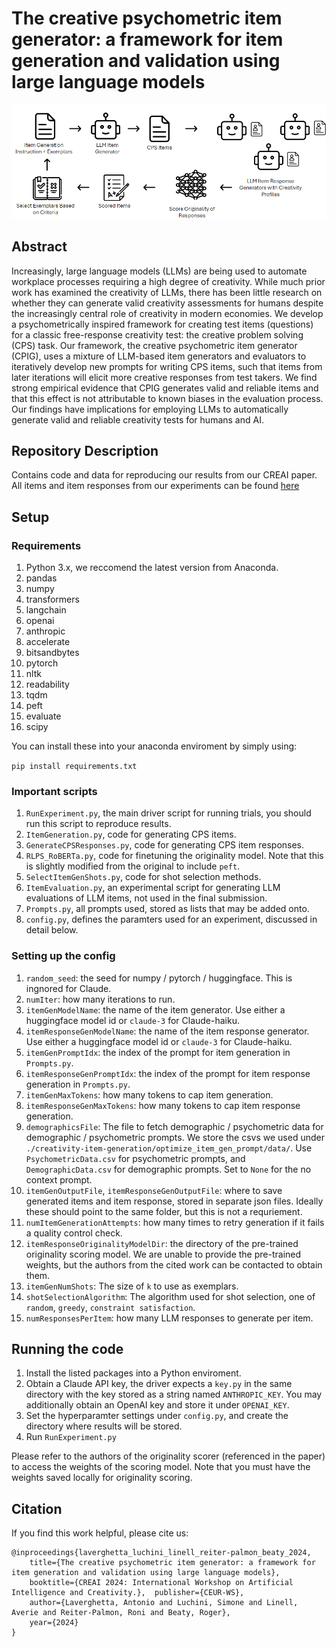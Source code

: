 # The creative psychometric item generator: a framework for item generation and validation using large language models
![Schematic of approach](/CPIG.PNG)
## Abstract
Increasingly, large language models (LLMs) are being used to automate workplace processes requiring a high degree of creativity. While much prior work has examined the creativity of LLMs, there has been little research on whether they can generate valid creativity assessments for humans despite the increasingly central role of creativity in modern economies. We develop a psychometrically inspired framework for creating test items (questions) for a classic free-response creativity test: the creative problem solving (CPS) task. Our framework, the creative psychometric item generator (CPIG), uses a mixture of LLM-based item generators and evaluators to iteratively develop new prompts for writing CPS items, such that items from later iterations will elicit more creative responses from test takers. We find strong empirical evidence that CPIG generates valid and reliable items and that this effect is not attributable to known biases in the evaluation process. Our findings have implications for employing LLMs to automatically generate valid and reliable creativity tests for humans and AI.

## Repository Description
Contains code and data for reproducing our results from our CREAI paper.
All items and item responses from our experiments can be found [here](https://drive.google.com/drive/folders/14Akdt-FLQJIzL2ytDucKw18TMo-r3hbu?usp=sharing)
## Setup
### Requirements
1. Python 3.x, we reccomend the latest version from Anaconda.
2. pandas
3. numpy
4. transformers
5. langchain
6. openai
7. anthropic
8. accelerate
9. bitsandbytes
10. pytorch
11. nltk
12. readability
13. tqdm
14. peft
15. evaluate
16. scipy

You can install these into your anaconda enviroment by simply using:

```pip install requirements.txt```
### Important scripts
1. `RunExperiment.py`, the main driver script for running trials, you should run this script to reproduce results.
2. `ItemGeneration.py`, code for generating CPS items.
3. `GenerateCPSResponses.py`, code for generating CPS item responses.
4. `RLPS_RoBERTa.py`, code for finetuning the originality model. Note that this is slightly modified from the original to include `peft`.
5. `SelectItemGenShots.py`, code for shot selection methods.
6. `ItemEvaluation.py`, an experimental script for generating LLM evaluations of LLM items, not used in the final submission.
7. `Prompts.py`, all prompts used, stored as lists that may be added onto.
8. `config.py`, defines the paramters used for an experiment, discussed in detail below.
### Setting up the config
1. `random_seed`: the seed for numpy / pytorch / huggingface. This is ingnored for Claude.
2. `numIter`: how many iterations to run.
3. `itemGenModelName`: the name of the item generator. Use either a huggingface model id or `claude-3` for Claude-haiku.
4. `itemResponseGenModelName`: the name of the item response generator. Use either a huggingface model id or `claude-3` for Claude-haiku.
5. `itemGenPromptIdx`: the index of the prompt for item generation in `Prompts.py`.
6. `itemResponseGenPromptIdx`: the index of the prompt for item response generation in `Prompts.py`.
7. `itemGenMaxTokens`: how many tokens to cap item generation.
8. `itemResponseGenMaxTokens`: how many tokens to cap item response generation.
9. `demographicsFile`: The file to fetch demographic / psychometric data for demographic / psychometric prompts. We store the csvs we used under `./creativity-item-generation/optimize_item_gen_prompt/data/`. Use `PsychometricData.csv` for psychometric prompts, and `DemographicData.csv` for demographic prompts. Set to `None` for the no context prompt.
10. `itemGenOutputFile`, `itemResponseGenOutputFile`: where to save generated items and item response, stored in separate json files. Ideally these should point to the same folder, but this is not a requriement.
11. `numItemGenerationAttempts`: how many times to retry generation if it fails a quality control check.
12. `itemResponseOriginalityModelDir`: the directory of the pre-trained originality scoring model. We are unable to provide the pre-trained weights, but the authors from the cited work can be contacted to obtain them.
13. `itemGenNumShots`: The size of `k` to use as exemplars.
14. `shotSelectionAlgorithm`: The algorithm used for shot selection, one of `random`, `greedy`, `constraint satisfaction`.
15. `numResponsesPerItem`: how many LLM responses to generate per item.

## Running the code
1. Install the listed packages into a Python enviroment.
2. Obtain a Claude API key, the driver expects a `key.py` in the same directory with the key stored as a string named `ANTHROPIC_KEY`. You may additionally obtain an OpenAI key and store it under `OPENAI_KEY`.
3. Set the hyperparamter settings under `config.py`, and create the directory where results will be stored.
4. Run `RunExperiment.py`

Please refer to the authors of the originality scorer (referenced in the paper) to access the weights of the scoring model. Note that you must have the weights saved locally for originality scoring.

## Citation
If you find this work helpful, please cite us:
```
@inproceedings{laverghetta_luchini_linell_reiter-palmon_beaty_2024,  
    title={The creative psychometric item generator: a framework for item generation and validation using large language models},  
    booktitle={CREAI 2024: International Workshop on Artificial Intelligence and Creativity.},  publisher={CEUR-WS},  
    author={Laverghetta, Antonio and Luchini, Simone and Linell, Averie and Reiter-Palmon, Roni and Beaty, Roger},  
    year={2024}
}
```
